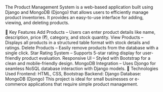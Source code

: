 The Product Management System is a web-based application built using Django and MongoDB (Djongo) that allows users to efficiently manage product inventories. It provides an easy-to-use interface for adding, viewing, and deleting products.

🔹 Key Features
Add Products – Users can enter product details like name, description, price (₹), category, and stock quantity.
View Products – Displays all products in a structured table format with stock details and ratings.
Delete Products – Easily remove products from the database with a single click.
Star Rating System – Supports 5-star rating display for user-friendly product evaluation.
Responsive UI – Styled with Bootstrap for a clean and mobile-friendly design.
MongoDB Integration – Uses Djongo for seamless NoSQL database interaction with Django models.
📌 Technologies Used
Frontend: HTML, CSS, Bootstrap
Backend: Django
Database: MongoDB (Djongo)
This project is ideal for small businesses or e-commerce applications that require simple product management. 
